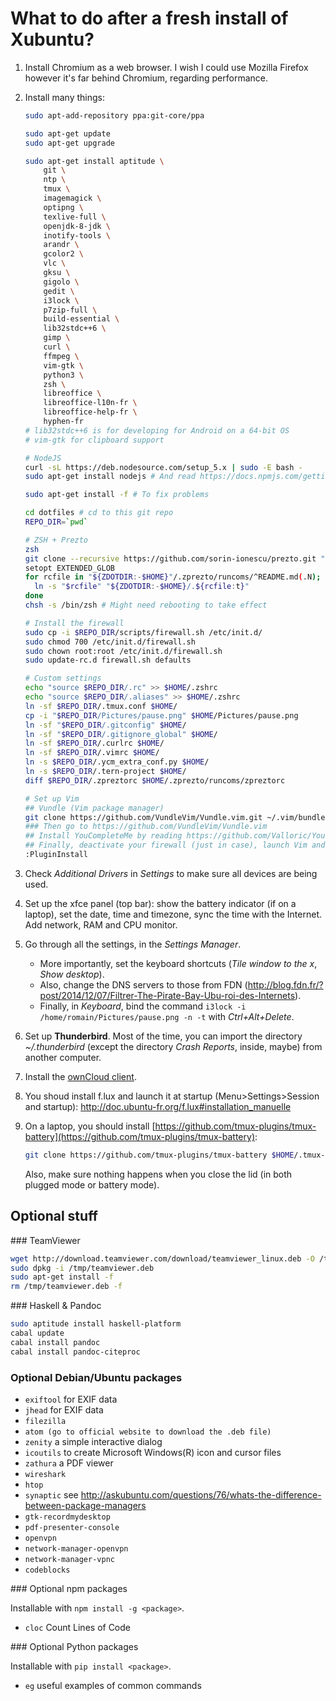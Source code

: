 # What to do after a fresh install of Xubuntu?

1. Install Chromium as a web browser. I wish I could use Mozilla Firefox however it's far behind Chromium, regarding performance.

2. Install many things:

	```bash
	sudo apt-add-repository ppa:git-core/ppa

	sudo apt-get update
	sudo apt-get upgrade

	sudo apt-get install aptitude \
        git \
        ntp \
        tmux \
        imagemagick \
        optipng \
        texlive-full \
        openjdk-8-jdk \
        inotify-tools \
        arandr \
        gcolor2 \
        vlc \
        gksu \
        gigolo \
        gedit \
        i3lock \
        p7zip-full \
        build-essential \
        lib32stdc++6 \
        gimp \
        curl \
        ffmpeg \
        vim-gtk \
        python3 \
        zsh \
        libreoffice \
        libreoffice-l10n-fr \
        libreoffice-help-fr \
        hyphen-fr
	# lib32stdc++6 is for developing for Android on a 64-bit OS
	# vim-gtk for clipboard support

    # NodeJS
	curl -sL https://deb.nodesource.com/setup_5.x | sudo -E bash -
	sudo apt-get install nodejs # And read https://docs.npmjs.com/getting-started/fixing-npm-permissions

	sudo apt-get install -f # To fix problems

    cd dotfiles # cd to this git repo
    REPO_DIR=`pwd`

    # ZSH + Prezto
    zsh
    git clone --recursive https://github.com/sorin-ionescu/prezto.git "${ZDOTDIR:-$HOME}/.zprezto"
    setopt EXTENDED_GLOB
    for rcfile in "${ZDOTDIR:-$HOME}"/.zprezto/runcoms/^README.md(.N); do
      ln -s "$rcfile" "${ZDOTDIR:-$HOME}/.${rcfile:t}"
    done
    chsh -s /bin/zsh # Might need rebooting to take effect

    # Install the firewall
    sudo cp -i $REPO_DIR/scripts/firewall.sh /etc/init.d/
    sudo chmod 700 /etc/init.d/firewall.sh
    sudo chown root:root /etc/init.d/firewall.sh
    sudo update-rc.d firewall.sh defaults

    # Custom settings
    echo "source $REPO_DIR/.rc" >> $HOME/.zshrc
    echo "source $REPO_DIR/.aliases" >> $HOME/.zshrc
    ln -sf $REPO_DIR/.tmux.conf $HOME/
    cp -i "$REPO_DIR/Pictures/pause.png" $HOME/Pictures/pause.png
    ln -sf "$REPO_DIR/.gitconfig" $HOME/
    ln -sf "$REPO_DIR/.gitignore_global" $HOME/
    ln -sf $REPO_DIR/.curlrc $HOME/
    ln -sf $REPO_DIR/.vimrc $HOME/
    ln -s $REPO_DIR/.ycm_extra_conf.py $HOME/
    ln -s $REPO_DIR/.tern-project $HOME/
    diff $REPO_DIR/.zpreztorc $HOME/.zprezto/runcoms/zpreztorc

    # Set up Vim
    ## Vundle (Vim package manager)
    git clone https://github.com/VundleVim/Vundle.vim.git ~/.vim/bundle/Vundle.vim
    ### Then go to https://github.com/VundleVim/Vundle.vim
    ## Install YouCompleteMe by reading https://github.com/Valloric/YouCompleteMe/blob/master/README.md#ubuntu-linux-x64 (no need to read the "Full Installation Guide" section)
    ## Finally, deactivate your firewall (just in case), launch Vim and run:
    :PluginInstall
	```

3. Check *Additional Drivers* in *Settings* to make sure all devices are being used.

4. Set up the xfce panel (top bar): show the battery indicator (if on a laptop), set the date, time and timezone, sync the time with the Internet. Add network, RAM and CPU monitor.

5. Go through all the settings, in the *Settings Manager*.

    - More importantly, set the keyboard shortcuts (*Tile window to the x*, *Show desktop*).
    - Also, change the DNS servers to those from FDN (http://blog.fdn.fr/?post/2014/12/07/Filtrer-The-Pirate-Bay-Ubu-roi-des-Internets).
    - Finally, in *Keyboard*, bind the command `i3lock -i /home/romain/Pictures/pause.png -n -t` with *Ctrl+Alt+Delete*.

6. Set up **Thunderbird**. Most of the time, you can import the directory *~/.thunderbird* (except the directory *Crash Reports*, inside, maybe) from another computer.

7. Install the [ownCloud client](https://software.opensuse.org/download/package?project=isv:ownCloud:desktop&package=owncloud-client).

8. You shoud install f.lux and launch it at startup (Menu>Settings>Session and startup): http://doc.ubuntu-fr.org/f.lux#installation_manuelle

9. On a laptop, you should install [https://github.com/tmux-plugins/tmux-battery](https://github.com/tmux-plugins/tmux-battery):

    ```bash
    git clone https://github.com/tmux-plugins/tmux-battery $HOME/.tmux-battery
    ```
    
    Also, make sure nothing happens when you close the lid (in both plugged mode or battery mode).


## Optional stuff

### TeamViewer

```bash
wget http://download.teamviewer.com/download/teamviewer_linux.deb -O /tmp/teamviewer.deb
sudo dpkg -i /tmp/teamviewer.deb
sudo apt-get install -f
rm /tmp/teamviewer.deb -f
```

### Haskell & Pandoc

```bash
sudo aptitude install haskell-platform
cabal update
cabal install pandoc
cabal install pandoc-citeproc
```

### Optional Debian/Ubuntu packages

- `exiftool` for EXIF data
- `jhead` for EXIF data
- `filezilla`
- `atom (go to official website to download the .deb file)`
- `zenity` a simple interactive dialog
- `icoutils` to create Microsoft Windows(R) icon and cursor files
- `zathura` a PDF viewer
- `wireshark`
- `htop`
- `synaptic` see http://askubuntu.com/questions/76/whats-the-difference-between-package-managers
- `gtk-recordmydesktop`
- `pdf-presenter-console`
- `openvpn`
- `network-manager-openvpn`
- `network-manager-vpnc`
- `codeblocks`

### Optional npm packages

Installable with `npm install -g <package>`.

- `cloc` Count Lines of Code

### Optional Python packages

Installable with `pip install <package>`.

- `eg` useful examples of common commands
